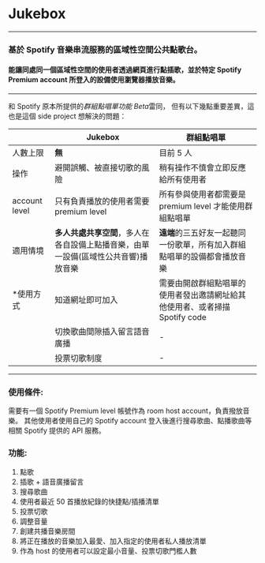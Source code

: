 # Jukebox

---

### 基於 Spotify 音樂串流服務的**區域性空間公共點歌台**。

#### 能讓同處同一個區域性空間的使用者透過**網頁**進行點插歌，並於特定 Spotify Premium account 所登入的設備使用**瀏覽器**播放音樂。

---

和 Spotify 原本所提供的*群組點唱單功能 Beta*雷同，
但有以下幾點重要差異，這也是這個 side project 想解決的問題：

|  |Jukebox|群組點唱單|
|-|-|-|
|人數上限| **無** | 目前 5 人|
|操作|避開誤觸、被直接切歌的風險|稍有操作不慎會立即反應給所有使用者|
|account level|只有負責播放的使用者需要 premium level|所有參與使用者都需要是 premium level 才能使用群組點唱單|
|適用情境|**多人共處共享空間**，多人在各自設備上點播音樂，由單一設備(區域性公共音響)播放音樂|**遠端**的三五好友一起聽同一份歌單，所有加入群組點唱單的設備都會播放音樂|
|*使用方式| 知道網址即可加入 | 需要由開啟群組點唱單的使用者發出邀請網址給其他使用者、或者掃描 Spotify code|
| |切換歌曲間隙插入留言語音廣播| - |
| |投票切歌制度| - |

---

### 使用條件:

需要有一個 Spotify Premium level 帳號作為 room host account，負責撥放音樂。
其他使用者使用自己的 Spotify account 登入後進行搜尋歌曲、點播歌曲等相關 Spotify 提供的 API 服務。

### 功能:

1. 點歌
1. 插歌 + 語音廣播留言
1. 搜尋歌曲
1. 使用者最近 50 首播放紀錄的快捷點/插播清單
1. 投票切歌
1. 調整音量
1. 創建共播音樂房間
1. 將正在播放的音樂加入最愛、加入指定的使用者私人播放清單
1. 作為 host 的使用者可以設定最小音量、投票切歌門檻人數
